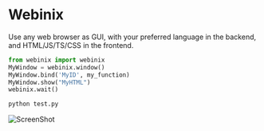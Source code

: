 # Webinix

Use any web browser as GUI, with your preferred language in the backend, and HTML/JS/TS/CSS in the frontend.

```python
from webinix import webinix
MyWindow = webinix.window()
MyWindow.bind('MyID', my_function)
MyWindow.show("MyHTML")
webinix.wait()
```

```sh
python test.py
```

![ScreenShot](https://raw.githubusercontent.com/alifcommunity/webinix/main/screenshot.png)
